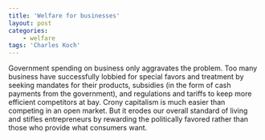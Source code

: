 ```yaml
---
title: 'Welfare for businesses'
layout: post
categories:
    - welfare
tags: 'Charles Koch'
---
```


Government spending on business only aggravates the problem. Too many business have successfully lobbied for special favors and treatment by seeking mandates for their products, subsidies (in the form of cash payments from the government), and regulations and tariffs to keep more efficient competitors at bay. Crony capitalism is much easier than competing in an open market. But it erodes our overall standard of living and stifles entrepreneurs by rewarding the politically favored rather than those who provide what consumers want.